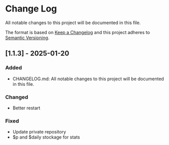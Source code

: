 # Change Log
All notable changes to this project will be documented in this file.
 
The format is based on [Keep a Changelog](http://keepachangelog.com/)
and this project adheres to [Semantic Versioning](http://semver.org/).
 
## [1.1.3] - 2025-01-20
 
### Added
- CHANGELOG.md: All notable changes to this project will be documented in this file.
### Changed
- Better restart
### Fixed
- Update private repository
- $p and $daily stockage for stats